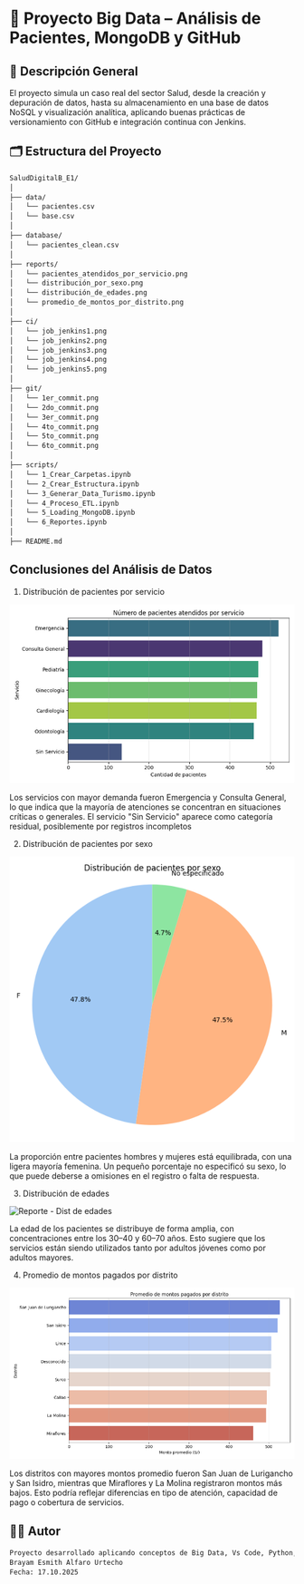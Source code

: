 # 🏦 Proyecto Big Data – Análisis de Pacientes, MongoDB y GitHub
## 📘 Descripción General

El proyecto simula un caso real del sector Salud, desde la creación y depuración de datos, hasta su almacenamiento en una base de datos NoSQL y visualización analítica, aplicando buenas prácticas de versionamiento con GitHub e integración continua con Jenkins.

## 🗂️ Estructura del Proyecto

```bash
SaludDigitalB_E1/
│
├── data/
│   └── pacientes.csv
│   └── base.csv
│
├── database/
│   └── pacientes_clean.csv
│
├── reports/
│   └── pacientes_atendidos_por_servicio.png
│   └── distribución_por_sexo.png
│   └── distribución_de_edades.png
│   └── promedio_de_montos_por_distrito.png
│
├── ci/
│   └── job_jenkins1.png
│   └── job_jenkins2.png
│   └── job_jenkins3.png
│   └── job_jenkins4.png
│   └── job_jenkins5.png
│
├── git/
│   └── 1er_commit.png
│   └── 2do_commit.png
│   └── 3er_commit.png
│   └── 4to_commit.png
│   └── 5to_commit.png
│   └── 6to_commit.png
│
├── scripts/
│   └── 1_Crear_Carpetas.ipynb
│   └── 2_Crear_Estructura.ipynb
│   └── 3_Generar_Data_Turismo.ipynb
│   └── 4_Proceso_ETL.ipynb
│   └── 5_Loading_MongoDB.ipynb
│   └── 6_Reportes.ipynb
│
├── README.md

```
##  Conclusiones del Análisis de Datos

1. Distribución de pacientes por servicio

![Reporte - Dist de paciente por servicio](reports/pacientes_atendidos_por_servicio.png)

Los servicios con mayor demanda fueron Emergencia y Consulta General, lo que indica que la mayoría de atenciones se concentran en situaciones críticas o generales. El servicio "Sin Servicio" aparece como categoría residual, posiblemente por registros incompletos


2. Distribución de pacientes por sexo

![Reporte - Dist de paciente por sexo](reports/distribucion_por_sexo.png)

La proporción entre pacientes hombres y mujeres está equilibrada, con una ligera mayoría femenina. Un pequeño porcentaje no especificó su sexo, lo que puede deberse a omisiones en el registro o falta de respuesta.


3. Distribución de edades

![Reporte - Dist de edades](reports/distribución_de_edades.png)

La edad de los pacientes se distribuye de forma amplia, con concentraciones entre los 30–40 y 60–70 años. Esto sugiere que los servicios están siendo utilizados tanto por adultos jóvenes como por adultos mayores.


4. Promedio de montos pagados por distrito

![Reporte - Prom montos por distrito](reports/promedio_de_montos_por_distrito.png)

Los distritos con mayores montos promedio fueron San Juan de Lurigancho y San Isidro, mientras que Miraflores y La Molina registraron montos más bajos. Esto podría reflejar diferencias en tipo de atención, capacidad de pago o cobertura de servicios.



## 👨‍🏫 Autor

```bash
Proyecto desarrollado aplicando conceptos de Big Data, Vs Code, Python, MongoDB y Jenkins.
Brayam Esmith Alfaro Urtecho
Fecha: 17.10.2025
